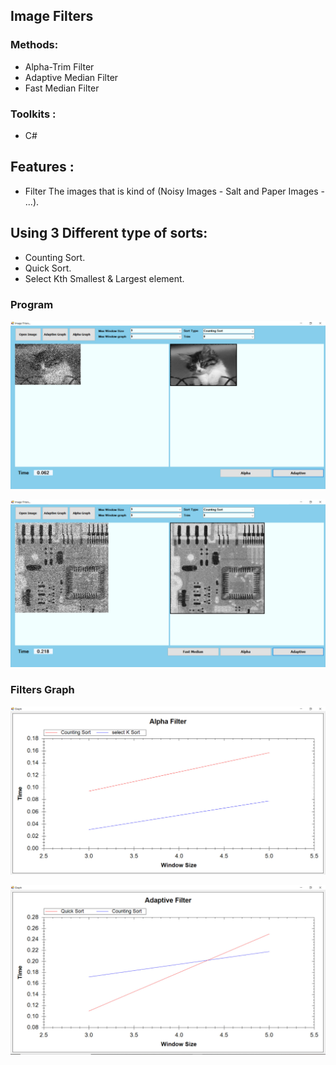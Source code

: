 ## Image Filters

### Methods:

* Alpha-Trim Filter
* Adaptive Median Filter
* Fast Median Filter

### Toolkits :

* C#

## Features :

* Filter The images that is kind of (Noisy Images - Salt and Paper Images - ...).

## Using 3 Different type of sorts:

* Counting Sort.
* Quick Sort.
* Select Kth Smallest & Largest element.

### Program

![catFilter](/images/cat.jpg)

![processorFilter](/images/processor.jpg)

### Filters Graph

![AlphaGraph](/images/alphagraph.jpg)

![AlphaGraph](/images/AdaptiveGraph.jpg)



